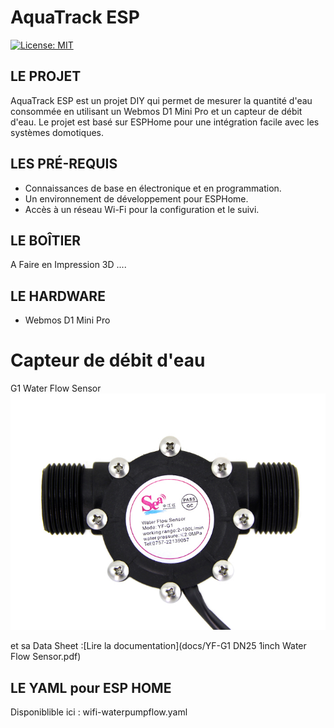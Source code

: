 # AquaTrack ESP

[![License: MIT](https://img.shields.io/badge/License-MIT-yellow.svg)](https://opensource.org/licenses/MIT)

## LE PROJET

AquaTrack ESP est un projet DIY qui permet de mesurer la quantité d'eau consommée en utilisant un Webmos D1 Mini Pro et un capteur de débit d'eau. Le projet est basé sur ESPHome pour une intégration facile avec les systèmes domotiques.


## LES PRÉ-REQUIS

- Connaissances de base en électronique et en programmation.
- Un environnement de développement pour ESPHome.
- Accès à un réseau Wi-Fi pour la configuration et le suivi.

## LE BOÎTIER

A Faire en Impression 3D ....

## LE HARDWARE

- Webmos D1 Mini Pro
# Capteur de débit d'eau
G1 Water Flow Sensor
![SEA WaterFlow Sensor image](G1inch_Water_Flow_sensor.jpeg)

et sa Data Sheet :[Lire la documentation](docs/YF-G1 DN25 1inch Water Flow Sensor.pdf)  

## LE YAML pour ESP HOME

Disponiblible ici : wifi-waterpumpflow.yaml

